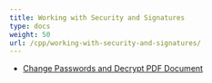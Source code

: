 ```yaml
---
title: Working with Security and Signatures
type: docs
weight: 50
url: /cpp/working-with-security-and-signatures/
---
```


- [Change Passwords and Decrypt PDF Document](/pdf/cpp/change-passwords-and-decrypt-pdf-document/)
